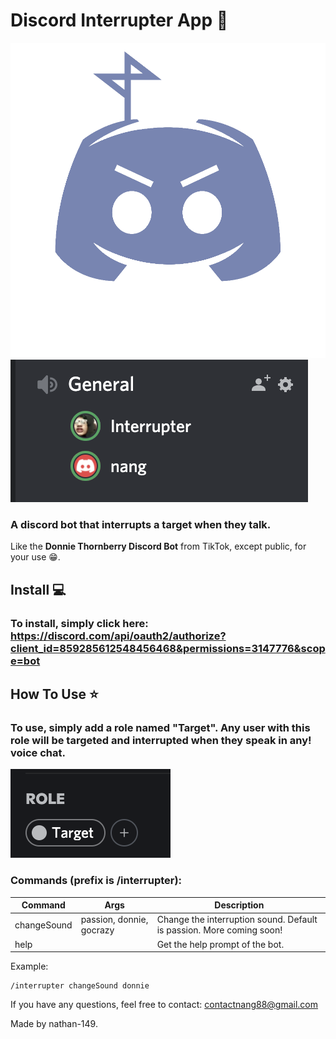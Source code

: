 ﻿
# Discord Interrupter App 👾
![Logo](photos/logo.png)
![Screenshot](photos/screenshot.png)

### A discord bot that interrupts a target when they talk.
 
Like the **Donnie Thornberry Discord Bot** from TikTok, except public, for your use 😁.  

## Install 💻
### To install, simply click here: https://discord.com/api/oauth2/authorize?client_id=859285612548456468&permissions=3147776&scope=bot

## How To Use ⭐️

### To use, simply add a role named "**Target**". Any user with this role will be targeted and interrupted when they speak in any! voice chat.
![Target](photos/role.png)

### Commands (prefix is /interrupter):

| Command | Args | Description
|--|--|--|
| changeSound | passion, donnie, gocrazy  | Change the interruption sound. Default is passion. More coming soon!
| help |   | Get the help prompt of the bot.

Example:

    /interrupter changeSound donnie

If you have any questions, feel free to contact: contactnang88@gmail.com

Made by nathan-149.
